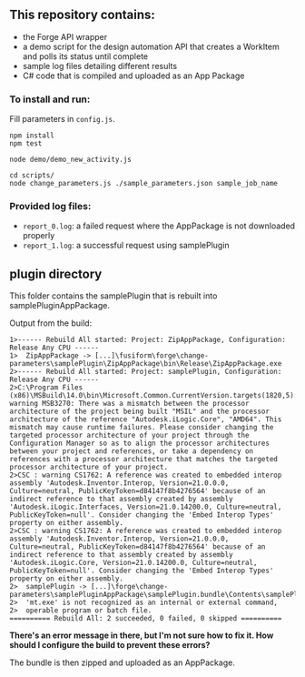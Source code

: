 ## This repository contains:
- the Forge API wrapper
- a demo script for the design automation API that creates a WorkItem and polls its status until complete
- sample log files detailing different results
- C# code that is compiled and uploaded as an App Package

### To install and run:
Fill parameters in `config.js`.

```
npm install
npm test

node demo/demo_new_activity.js

cd scripts/
node change_parameters.js ./sample_parameters.json sample_job_name
```

### Provided log files:
- `report_0.log`: a failed request where the AppPackage is not downloaded properly
- `report_1.log`: a successful request using samplePlugin

## plugin directory

This folder contains the samplePlugin that is rebuilt into samplePluginAppPackage.

Output from the build:
```
1>------ Rebuild All started: Project: ZipAppPackage, Configuration: Release Any CPU ------
1>  ZipAppPackage -> [...]\fusiform\forge\change-parameters\samplePlugin\ZipAppPackage\bin\Release\ZipAppPackage.exe
2>------ Rebuild All started: Project: samplePlugin, Configuration: Release Any CPU ------
2>C:\Program Files (x86)\MSBuild\14.0\bin\Microsoft.Common.CurrentVersion.targets(1820,5): warning MSB3270: There was a mismatch between the processor architecture of the project being built "MSIL" and the processor architecture of the reference "Autodesk.iLogic.Core", "AMD64". This mismatch may cause runtime failures. Please consider changing the targeted processor architecture of your project through the Configuration Manager so as to align the processor architectures between your project and references, or take a dependency on references with a processor architecture that matches the targeted processor architecture of your project.
2>CSC : warning CS1762: A reference was created to embedded interop assembly 'Autodesk.Inventor.Interop, Version=21.0.0.0, Culture=neutral, PublicKeyToken=d84147f8b4276564' because of an indirect reference to that assembly created by assembly 'Autodesk.iLogic.Interfaces, Version=21.0.14200.0, Culture=neutral, PublicKeyToken=null'. Consider changing the 'Embed Interop Types' property on either assembly.
2>CSC : warning CS1762: A reference was created to embedded interop assembly 'Autodesk.Inventor.Interop, Version=21.0.0.0, Culture=neutral, PublicKeyToken=d84147f8b4276564' because of an indirect reference to that assembly created by assembly 'Autodesk.iLogic.Core, Version=21.0.14200.0, Culture=neutral, PublicKeyToken=null'. Consider changing the 'Embed Interop Types' property on either assembly.
2>  samplePlugin -> [...]\forge\change-parameters\samplePluginAppPackage\samplePlugin.bundle\Contents\samplePlugin.dll
2>  'mt.exe' is not recognized as an internal or external command,
2>  operable program or batch file.
========== Rebuild All: 2 succeeded, 0 failed, 0 skipped ==========
```

**There's an error message in there, but I'm not sure how to fix it. How should I configure the build to prevent these errors?**

The bundle is then zipped and uploaded as an AppPackage.
